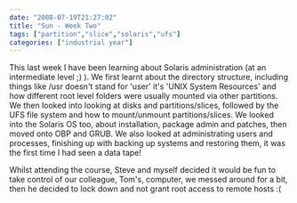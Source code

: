 ```yaml
---
date: "2008-07-19T21:27:02"
title: "Sun - Week Two"
tags: ["partition","slice","solaris","ufs"]
categories: ["industrial year"]
---
```


This last week I have been learning about Solaris administration (at an intermediate level ;) ).
We first learnt about the directory structure, including things like /usr doesn't stand for 'user' it's 'UNIX System Resources' and how different root level folders were usually mounted via other partitions.
We then looked into looking at disks and partitions/slices, followed by the UFS file system and how to mount/unmount partitions/slices.
We looked into the Solaris OS too, about installation, package admin and patches, then moved onto OBP and GRUB. We also looked at administrating users and processes, finishing up with backing up systems and restoring them, it was the first time I had seen a data tape!
<!--more-->
Whilst attending the course, Steve and myself decided it would be fun to take control of our colleague, Tom's, computer, we messed around for a bit, then he decided to lock down and not grant root access to remote hosts :(

